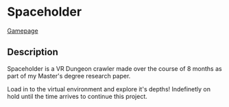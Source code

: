  # Spaceholder

 [Gamepage](https://pr55.itch.io/spaceholder)
 
 ## Description
 Spaceholder is a VR Dungeon crawler made over the course of 8 months as part of my Master's degree research paper. 

 Load in to the virtual environment and explore it's depths! Indefinetly on hold until the time arrives to continue this project.
